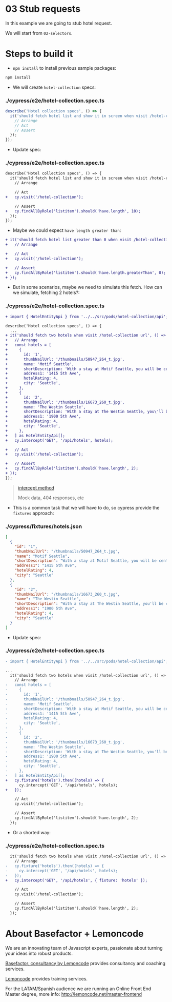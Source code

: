 # 03 Stub requests

In this example we are going to stub hotel request.

We will start from `02-selectors`.

# Steps to build it

- `npm install` to install previous sample packages:

```bash
npm install
```

- We will create `hotel-collection` specs:

### ./cypress/e2e/hotel-collection.spec.ts

```javascript
describe('Hotel collection specs', () => {
  it('should fetch hotel list and show it in screen when visit /hotel-collection url', () => {
    // Arrange
    // Act
    // Assert
  });
});
```

- Update spec:

### ./cypress/e2e/hotel-collection.spec.ts

```diff
describe('Hotel collection specs', () => {
  it('should fetch hotel list and show it in screen when visit /hotel-collection url', () => {
    // Arrange

    // Act
+   cy.visit('/hotel-collection');

    // Assert
+   cy.findAllByRole('listitem').should('have.length', 10);
  });
});

```

- Maybe we could expect `have length greater than`:

```diff
+ it('should fetch hotel list greater than 0 when visit /hotel-collection url', () => {
+   // Arrange

+   // Act
+   cy.visit('/hotel-collection');

+   // Assert
+   cy.findAllByRole('listitem').should('have.length.greaterThan', 0);
+ });
```

- But in some scenarios, maybe we need to simulate this fetch. How can we simulate, fetching 2 hotels?:

### ./cypress/e2e/hotel-collection.spec.ts

```diff
+ import { HotelEntityApi } from '../../src/pods/hotel-collection/api';

describe('Hotel collection specs', () => {
  ...
+ it('should fetch two hotels when visit /hotel-collection url', () => {
+   // Arrange
+   const hotels = [
+     {
+       id: '1',
+       thumbNailUrl: '/thumbnails/50947_264_t.jpg',
+       name: 'Motif Seattle',
+       shortDescription: 'With a stay at Motif Seattle, you will be centrally located in Seattle, steps from 5th Avenue Theater and minutes from Pike Place Market. This 4-star hotel is within',
+       address1: '1415 5th Ave',
+       hotelRating: 4,
+       city: 'Seattle',
+     },
+     {
+       id: '2',
+       thumbNailUrl: '/thumbnails/16673_260_t.jpg',
+       name: 'The Westin Seattle',
+       shortDescription: 'With a stay at The Westin Seattle, you\'ll be centrally laocated in Seattle, steps from Westlake Center and minutes from Pacific Place. This 4-star hotel is close to',
+       address1: '1900 5th Ave',
+       hotelRating: 4,
+       city: 'Seattle',
+     },
+   ] as HotelEntityApi[];
+   cy.intercept('GET', '/api/hotels', hotels);

+   // Act
+   cy.visit('/hotel-collection');

+   // Assert
+   cy.findAllByRole('listitem').should('have.length', 2);
+ });
});

```

> [intercept method](https://docs.cypress.io/api/commands/intercept)
>
> Mock data, 404 responses, etc

- This is a common task that we will have to do, so cypress provide the `fixtures` approach:

### ./cypress/fixtures/hotels.json

```json
[
  {
    "id": "1",
    "thumbNailUrl": "/thumbnails/50947_264_t.jpg",
    "name": "Motif Seattle",
    "shortDescription": "With a stay at Motif Seattle, you will be centrally located in Seattle, steps from 5th Avenue Theater and minutes from Pike Place Market. This 4-star hotel is within",
    "address1": "1415 5th Ave",
    "hotelRating": 4,
    "city": "Seattle"
  },
  {
    "id": "2",
    "thumbNailUrl": "/thumbnails/16673_260_t.jpg",
    "name": "The Westin Seattle",
    "shortDescription": "With a stay at The Westin Seattle, you'll be centrally laocated in Seattle, steps from Westlake Center and minutes from Pacific Place. This 4-star hotel is close to",
    "address1": "1900 5th Ave",
    "hotelRating": 4,
    "city": "Seattle"
  }
]
```

- Update spec:

### ./cypress/e2e/hotel-collection.spec.ts

```diff
- import { HotelEntityApi } from '../../src/pods/hotel-collection/api';

...
  it('should fetch two hotels when visit /hotel-collection url', () => {
    // Arrange
-   const hotels = [
-     {
-       id: '1',
-       thumbNailUrl: '/thumbnails/50947_264_t.jpg',
-       name: 'Motif Seattle',
-       shortDescription: 'With a stay at Motif Seattle, you will be centrally located in Seattle, steps from 5th Avenue Theater and minutes from Pike Place Market. This 4-star hotel is within',
-       address1: '1415 5th Ave',
-       hotelRating: 4,
-       city: 'Seattle',
-     },
-     {
-       id: '2',
-       thumbNailUrl: '/thumbnails/16673_260_t.jpg',
-       name: 'The Westin Seattle',
-       shortDescription: 'With a stay at The Westin Seattle, you'll be centrally laocated in Seattle, steps from Westlake Center and minutes from Pacific Place. This 4-star hotel is close to',
-       address1: '1900 5th Ave',
-       hotelRating: 4,
-       city: 'Seattle',
-     },
-   ] as HotelEntityApi[];
+   cy.fixture('hotels').then((hotels) => {
      cy.intercept('GET', '/api/hotels', hotels);
+   });

    // Act
    cy.visit('/hotel-collection');

    // Assert
    cy.findAllByRole('listitem').should('have.length', 2);
  });

```

- Or a shorted way:

### ./cypress/e2e/hotel-collection.spec.ts

```diff
  it('should fetch two hotels when visit /hotel-collection url', () => {
    // Arrange
-   cy.fixture('hotels').then((hotels) => {
-     cy.intercept('GET', '/api/hotels', hotels);
-   });
+   cy.intercept('GET', '/api/hotels', { fixture: 'hotels' });

    // Act
    cy.visit('/hotel-collection');

    // Assert
    cy.findAllByRole('listitem').should('have.length', 2);
  });

```

# About Basefactor + Lemoncode

We are an innovating team of Javascript experts, passionate about turning your ideas into robust products.

[Basefactor, consultancy by Lemoncode](http://www.basefactor.com) provides consultancy and coaching services.

[Lemoncode](http://lemoncode.net/services/en/#en-home) provides training services.

For the LATAM/Spanish audience we are running an Online Front End Master degree, more info: http://lemoncode.net/master-frontend
